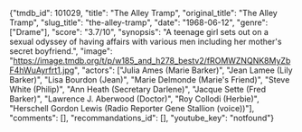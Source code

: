 {"tmdb_id": 101029, "title": "The Alley Tramp", "original_title": "The Alley Tramp", "slug_title": "the-alley-tramp", "date": "1968-06-12", "genre": ["Drame"], "score": "3.7/10", "synopsis": "A teenage girl sets out on a sexual odyssey of having affairs with various men including her mother's secret boyfriend.", "image": "https://image.tmdb.org/t/p/w185_and_h278_bestv2/fROMWZNQNK8MyZbF4hWuAyrfrt1.jpg", "actors": ["Julia Ames (Marie Barker)", "Jean Lamee (Lily Barker)", "Lisa Bourdon (Jean)", "Marie Delmonde (Marie's Friend)", "Steve White (Philip)", "Ann Heath (Secretary Darlene)", "Jacque Sette (Fred Barker)", "Lawrence J. Aberwood (Doctor)", "Roy Collodi (Herbie)", "Herschell Gordon Lewis (Radio Reporter Gene Stallion (voice))"], "comments": [], "recommandations_id": [], "youtube_key": "notfound"}